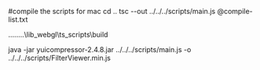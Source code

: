 #compile the scripts for mac
cd ..
tsc --out ../../../scripts/main.js @compile-list.txt

..\..\..\..\lib_webgl\ts_scripts\build

java -jar yuicompressor-2.4.8.jar ../../../scripts/main.js -o ../../../scripts/FilterViewer.min.js